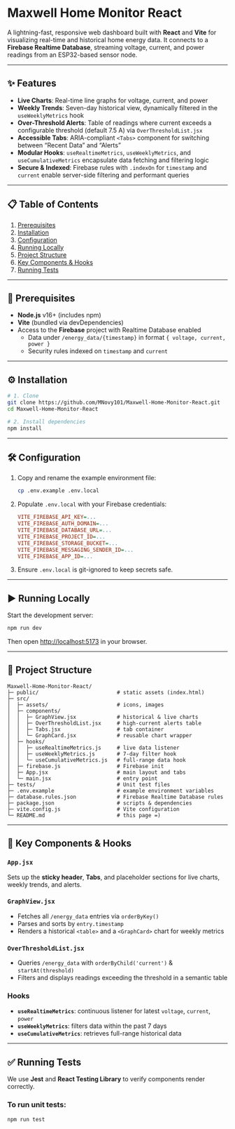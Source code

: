 # Maxwell Home Monitor React

A lightning-fast, responsive web dashboard built with **React** and **Vite** for visualizing real-time and historical home energy data. It connects to a **Firebase Realtime Database**, streaming voltage, current, and power readings from an ESP32-based sensor node.

---

## ✨ Features

- **Live Charts**: Real-time line graphs for voltage, current, and power  
- **Weekly Trends**: Seven-day historical view, dynamically filtered in the `useWeeklyMetrics` hook  
- **Over-Threshold Alerts**: Table of readings where current exceeds a configurable threshold (default 7.5 A) via `OverThresholdList.jsx`  
- **Accessible Tabs**: ARIA-compliant `<Tabs>` component for switching between “Recent Data” and “Alerts”  
- **Modular Hooks**: `useRealtimeMetrics`, `useWeeklyMetrics`, and `useCumulativeMetrics` encapsulate data fetching and filtering logic  
- **Secure & Indexed**: Firebase rules with `.indexOn` for `timestamp` and `current` enable server-side filtering and performant queries  

---

## 📋 Table of Contents

1. [Prerequisites](#-prerequisites)  
2. [Installation](#-installation)  
3. [Configuration](#-configuration)  
4. [Running Locally](#-running-locally)  
5. [Project Structure](#-project-structure)  
6. [Key Components & Hooks](#-key-components--hooks)  
7. [Running Tests](#-running-tests)

---

## 🔧 Prerequisites

- **Node.js** v16+ (includes npm)  
- **Vite** (bundled via devDependencies)  
- Access to the **Firebase** project with Realtime Database enabled  
  - Data under `/energy_data/{timestamp}` in format `{ voltage, current, power }`  
  - Security rules indexed on `timestamp` and `current`  

---

## ⚙️ Installation

```bash
# 1. Clone
git clone https://github.com/MNovy101/Maxwell-Home-Monitor-React.git
cd Maxwell-Home-Monitor-React

# 2. Install dependencies
npm install
```

---

## 🛠️ Configuration

1. Copy and rename the example environment file:

   ```bash
   cp .env.example .env.local
   ```
2. Populate `.env.local` with your Firebase credentials:

   ```ini
   VITE_FIREBASE_API_KEY=...
   VITE_FIREBASE_AUTH_DOMAIN=...
   VITE_FIREBASE_DATABASE_URL=...
   VITE_FIREBASE_PROJECT_ID=...
   VITE_FIREBASE_STORAGE_BUCKET=...
   VITE_FIREBASE_MESSAGING_SENDER_ID=...
   VITE_FIREBASE_APP_ID=...
   ```
3. Ensure `.env.local` is git-ignored to keep secrets safe.

---

## ▶️ Running Locally

Start the development server:

```bash
npm run dev
```

Then open [http://localhost:5173](http://localhost:5173) in your browser.

---

## 📁 Project Structure

```
Maxwell-Home-Monitor-React/
├─ public/                         # static assets (index.html)
├─ src/
│  ├─ assets/                      # icons, images
│  ├─ components/
│  │  ├─ GraphView.jsx             # historical & live charts
│  │  ├─ OverThresholdList.jsx     # high-current alerts table
│  │  ├─ Tabs.jsx                  # tab container
│  │  └─ GraphCard.jsx             # reusable chart wrapper
│  ├─ hooks/
│  │  ├─ useRealtimeMetrics.js     # live data listener
│  │  ├─ useWeeklyMetrics.js       # 7-day filter hook
│  │  └─ useCumulativeMetrics.js   # full-range data hook
│  ├─ firebase.js                  # Firebase init
│  ├─ App.jsx                      # main layout and tabs
│  └─ main.jsx                     # entry point
├─ tests/                          # Unit test files
├─ .env.example                    # example environment variables
├─ database.rules.json             # Firebase Realtime Database rules
├─ package.json                    # scripts & dependencies
├─ vite.config.js                  # Vite configuration
└─ README.md                       # this page =)
```

---

## 🧰 Key Components & Hooks

### `App.jsx`
Sets up the **sticky header**, **Tabs**, and placeholder sections for live charts, weekly trends, and alerts.

### `GraphView.jsx`
* Fetches all `/energy_data` entries via `orderByKey()`
* Parses and sorts by `entry.timestamp`
* Renders a historical `<table>` and a `<GraphCard>` chart for weekly metrics

### `OverThresholdList.jsx`
* Queries `/energy_data` with `orderByChild('current')` & `startAt(threshold)`
* Filters and displays readings exceeding the threshold in a semantic table

### Hooks
* **`useRealtimeMetrics`**: continuous listener for latest `voltage`, `current`, `power`
* **`useWeeklyMetrics`**: filters data within the past 7 days
* **`useCumulativeMetrics`**: retrieves full-range historical data

---

## ✅ Running Tests

We use **Jest** and **React Testing Library** to verify components render correctly.

### To run unit tests:

```bash
npm run test
```

